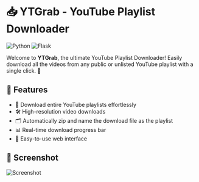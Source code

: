 # 📥 YTGrab - YouTube Playlist Downloader

![Python](https://img.shields.io/badge/Python-3.x-blue.svg)
![Flask](https://img.shields.io/badge/Flask-2.x-green.svg)


Welcome to **YTGrab**, the ultimate YouTube Playlist Downloader! Easily download all the videos from any public or unlisted YouTube playlist with a single click. 🚀

## 🎨 Features

- 🌟 Download entire YouTube playlists effortlessly
- 🛠️ High-resolution video downloads
- 🗂️ Automatically zip and name the download file as the playlist
- 📊 Real-time download progress bar
- 🔧 Easy-to-use web interface

## 📸 Screenshot

![Screenshot](path/to/screenshot.png)

